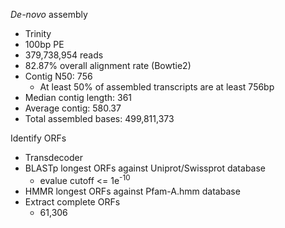 _De-novo_ assembly

- Trinity
- 100bp PE
- 379,738,954 reads
- 82.87% overall alignment rate (Bowtie2)
- Contig N50: 756
  - At least 50% of assembled transcripts are at least 756bp
- Median contig length: 361
- Average contig: 580.37
- Total assembled bases: 499,811,373

Identify ORFs

- Transdecoder
- BLASTp longest ORFs against Uniprot/Swissprot database
  - evalue cutoff <= 1e<sup>-10</sup>
- HMMR longest ORFs against Pfam-A.hmm database
- Extract complete ORFs
  - 61,306
